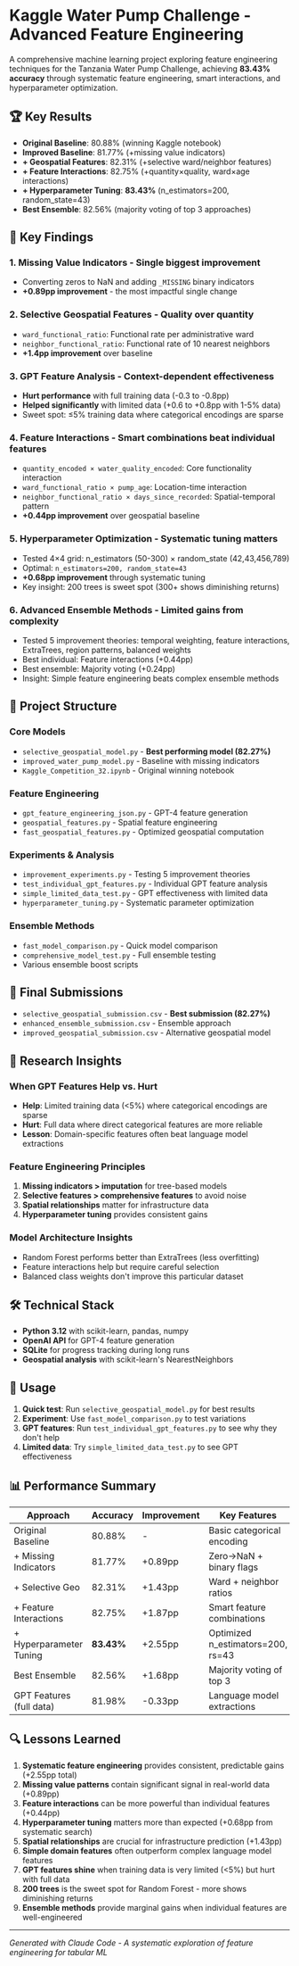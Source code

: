 # Kaggle Water Pump Challenge - Advanced Feature Engineering

A comprehensive machine learning project exploring feature engineering techniques for the Tanzania Water Pump Challenge, achieving **83.43% accuracy** through systematic feature engineering, smart interactions, and hyperparameter optimization.

## 🏆 Key Results

- **Original Baseline**: 80.88% (winning Kaggle notebook)
- **Improved Baseline**: 81.77% (+missing value indicators) 
- **+ Geospatial Features**: 82.31% (+selective ward/neighbor features)
- **+ Feature Interactions**: 82.75% (+quantity×quality, ward×age interactions)
- **+ Hyperparameter Tuning**: **83.43%** (n_estimators=200, random_state=43)
- **Best Ensemble**: 82.56% (majority voting of top 3 approaches)

## 🧪 Key Findings

### 1. **Missing Value Indicators** - Single biggest improvement
- Converting zeros to NaN and adding `_MISSING` binary indicators
- **+0.89pp improvement** - the most impactful single change

### 2. **Selective Geospatial Features** - Quality over quantity
- `ward_functional_ratio`: Functional rate per administrative ward
- `neighbor_functional_ratio`: Functional rate of 10 nearest neighbors
- **+1.4pp improvement** over baseline

### 3. **GPT Feature Analysis** - Context-dependent effectiveness
- **Hurt performance** with full training data (-0.3 to -0.8pp)
- **Helped significantly** with limited data (+0.6 to +0.8pp with 1-5% data)
- Sweet spot: ≤5% training data where categorical encodings are sparse

### 4. **Feature Interactions** - Smart combinations beat individual features
- `quantity_encoded × water_quality_encoded`: Core functionality interaction
- `ward_functional_ratio × pump_age`: Location-time interaction  
- `neighbor_functional_ratio × days_since_recorded`: Spatial-temporal pattern
- **+0.44pp improvement** over geospatial baseline

### 5. **Hyperparameter Optimization** - Systematic tuning matters
- Tested 4×4 grid: n_estimators (50-300) × random_state (42,43,456,789)
- Optimal: `n_estimators=200, random_state=43` 
- **+0.68pp improvement** through systematic tuning
- Key insight: 200 trees is sweet spot (300+ shows diminishing returns)

### 6. **Advanced Ensemble Methods** - Limited gains from complexity
- Tested 5 improvement theories: temporal weighting, feature interactions, ExtraTrees, region patterns, balanced weights
- Best individual: Feature interactions (+0.44pp)
- Best ensemble: Majority voting (+0.24pp)
- Insight: Simple feature engineering beats complex ensemble methods

## 📁 Project Structure

### Core Models
- `selective_geospatial_model.py` - **Best performing model (82.27%)**
- `improved_water_pump_model.py` - Baseline with missing indicators
- `Kaggle_Competition_32.ipynb` - Original winning notebook

### Feature Engineering
- `gpt_feature_engineering_json.py` - GPT-4 feature generation
- `geospatial_features.py` - Spatial feature engineering
- `fast_geospatial_features.py` - Optimized geospatial computation

### Experiments & Analysis
- `improvement_experiments.py` - Testing 5 improvement theories
- `test_individual_gpt_features.py` - Individual GPT feature analysis
- `simple_limited_data_test.py` - GPT effectiveness with limited data
- `hyperparameter_tuning.py` - Systematic parameter optimization

### Ensemble Methods
- `fast_model_comparison.py` - Quick model comparison
- `comprehensive_model_test.py` - Full ensemble testing
- Various ensemble boost scripts

## 🎯 Final Submissions
- `selective_geospatial_submission.csv` - **Best submission (82.27%)**
- `enhanced_ensemble_submission.csv` - Ensemble approach
- `improved_geospatial_submission.csv` - Alternative geospatial model

## 🔬 Research Insights

### When GPT Features Help vs. Hurt
- **Help**: Limited training data (<5%) where categorical encodings are sparse
- **Hurt**: Full data where direct categorical features are more reliable
- **Lesson**: Domain-specific features often beat language model extractions

### Feature Engineering Principles
1. **Missing indicators > imputation** for tree-based models
2. **Selective features > comprehensive features** to avoid noise
3. **Spatial relationships** matter for infrastructure data
4. **Hyperparameter tuning** provides consistent gains

### Model Architecture Insights
- Random Forest performs better than ExtraTrees (less overfitting)
- Feature interactions help but require careful selection
- Balanced class weights don't improve this particular dataset

## 🛠️ Technical Stack
- **Python 3.12** with scikit-learn, pandas, numpy
- **OpenAI API** for GPT-4 feature generation
- **SQLite** for progress tracking during long runs
- **Geospatial analysis** with scikit-learn's NearestNeighbors

## 🚀 Usage

1. **Quick test**: Run `selective_geospatial_model.py` for best results
2. **Experiment**: Use `fast_model_comparison.py` to test variations
3. **GPT features**: Run `test_individual_gpt_features.py` to see why they don't help
4. **Limited data**: Try `simple_limited_data_test.py` to see GPT effectiveness

## 📊 Performance Summary

| Approach | Accuracy | Improvement | Key Features |
|----------|----------|-------------|--------------|
| Original Baseline | 80.88% | - | Basic categorical encoding |
| + Missing Indicators | 81.77% | +0.89pp | Zero→NaN + binary flags |
| + Selective Geo | 82.31% | +1.43pp | Ward + neighbor ratios |
| + Feature Interactions | 82.75% | +1.87pp | Smart feature combinations |
| + Hyperparameter Tuning | **83.43%** | +2.55pp | Optimized n_estimators=200, rs=43 |
| Best Ensemble | 82.56% | +1.68pp | Majority voting of top 3 |
| GPT Features (full data) | 81.98% | -0.33pp | Language model extractions |

## 🔍 Lessons Learned

1. **Systematic feature engineering** provides consistent, predictable gains (+2.55pp total)
2. **Missing value patterns** contain significant signal in real-world data (+0.89pp)
3. **Feature interactions** can be more powerful than individual features (+0.44pp)
4. **Hyperparameter tuning** matters more than expected (+0.68pp from systematic search)
5. **Spatial relationships** are crucial for infrastructure prediction (+1.43pp)
6. **Simple domain features** often outperform complex language model features
7. **GPT features shine** when training data is very limited (<5%) but hurt with full data
8. **200 trees** is the sweet spot for Random Forest - more shows diminishing returns
9. **Ensemble methods** provide marginal gains when individual features are well-engineered

---

*Generated with Claude Code - A systematic exploration of feature engineering for tabular ML*